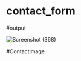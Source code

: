 # contact_form

#output

![Screenshot (368)](https://user-images.githubusercontent.com/43151778/196059625-587e3f0e-eeed-4b6b-9a85-39ddf9c7d035.png)

#ContactImage
